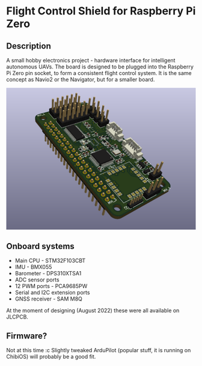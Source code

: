 # Flight Control Shield for Raspberry Pi Zero

## Description
A small hobby electronics project - hardware interface 
for intelligent autonomous UAVs. The board is designed 
to be plugged into the Raspberry Pi Zero pin socket, to 
form a consistent flight control system. It is the 
same concept as Navio2 or the Navigator, but for a smaller board. 

![render](./docs/render.png)


## Onboard systems
* Main CPU - STM32F103CBT 
* IMU - BMX055
* Barometer - DPS310XTSA1
* ADC sensor ports
* 12 PWM ports - PCA9685PW
* Serial and I2C extension ports
* GNSS receiver - SAM M8Q

At the moment of designing (August 2022) these were all available on JLCPCB. 

## Firmware?

Not at this time :c Slightly tweaked ArduPilot (popular stuff, it is running on ChibiOS) will probably be a good fit.


